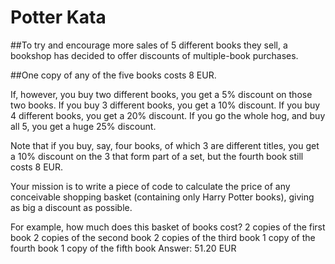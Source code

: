 # Potter Kata

##To try and encourage more sales of 5 different books they sell, a bookshop has decided to offer discounts of multiple-book purchases.

##One copy of any of the five books costs 8 EUR.

If, however, you buy two different books, you get a 5% discount on those two books.
If you buy 3 different books, you get a 10% discount.
If you buy 4 different books, you get a 20% discount.
If you go the whole hog, and buy all 5, you get a huge 25% discount.

Note that if you buy, say, four books, of which 3 are different titles, you get a 10% discount on the 3 that form part of a set, but the fourth book still costs 8 EUR.

Your mission is to write a piece of code to calculate the price of any conceivable shopping basket (containing only Harry Potter books), giving as big a discount as possible.

For example, how much does this basket of books cost?
    2 copies of the first book 
    2 copies of the second book 
    2 copies of the third book 
    1 copy of the fourth book 
    1 copy of the fifth book
  Answer: 51.20 EUR


